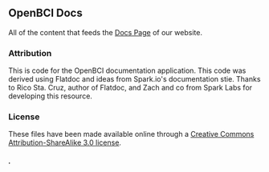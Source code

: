 ## OpenBCI Docs

All of the content that feeds the [Docs Page](http://docs.openbci.com/) of our website.

### Attribution

This is code for the OpenBCI documentation application. This code was derived using Flatdoc and ideas from Spark.io's documentation stie.  Thanks to Rico Sta. Cruz, author of Flatdoc, and  Zach and co from Spark Labs for developing this resource.

### License

These files have been made available online through a [Creative Commons Attribution-ShareAlike 3.0 license](http://creativecommons.org/licenses/by-sa/3.0/us/).

##### .

